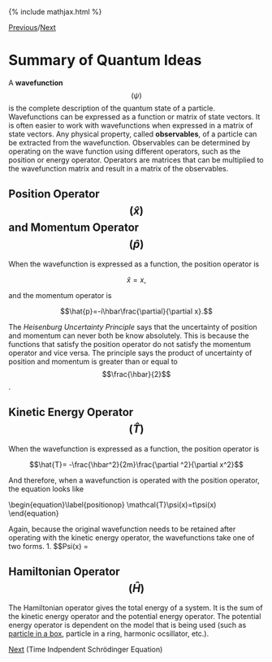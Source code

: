 {% include mathjax.html %}

[Previous](Linear_Algebra.md)/[Next](TISE.md)

# Summary of Quantum Ideas

A **wavefunction** $$(\psi)$$ is the complete description of the quantum state of a particle. Wavefunctions can be expressed as a function or matrix of state vectors. It is often easier to work with wavefunctions when expressed in a matrix of state vectors. Any physical property, called **observables**, of a particle can be extracted from the wavefunction. Observables can be determined by operating on the wave function using different operators, such as the position or energy operator. Operators are matrices that can be multiplied to the wavefunction matrix and result in a matrix of the observables.

## Position Operator $$(\hat{x})$$ and Momentum Operator $$(\hat{p})$$

When the wavefunction is expressed as a function, the position operator is 

$$\hat{x}=x,$$

and the momentum operator is

$$\hat{p}=-i\hbar\frac{\partial}{\partial x}.$$

The *Heisenburg Uncertainty Principle* says that the uncertainty of position and momentum can never both be know absolutely. This is because the functions that satisfy the position operator do not satisfy the momentum operator and vice versa. The principle says the product of uncertainty of position and momentum is greater than or equal to $$\frac{\hbar}{2}$$. 

## Kinetic Energy Operator $$(\hat{T})$$

When the wavefunction is expressed as a function, the position operator is

$$\hat{T}= -\frac{\hbar^2}{2m}\frac{\partial ^2}{\partial x^2}$$

And therefore, when a wavefunction is operated with the position operator, the equation looks like

  \begin{equation}\label{positionop}
    \mathcal{T}\psi(x)=t\psi(x)
\end{equation}

Again, because the original wavefunction needs to be retained after operating with the kinetic energy operator, the wavefunctions take one of two forms.
      1. $$Psi(x) = 
      
## Hamiltonian Operator $$(\hat{H})$$

The Hamiltonian operator gives the total energy of a system. It is the sum of the kinetic energy operator and the potential energy operator. The potential energy operator is dependent on the model that is being used (such as [particle in a box](PIB.md), particle in a ring, harmonic ocsillator, etc.). 


[Next](TISE.md) (Time Indpendent Schrödinger Equation)
